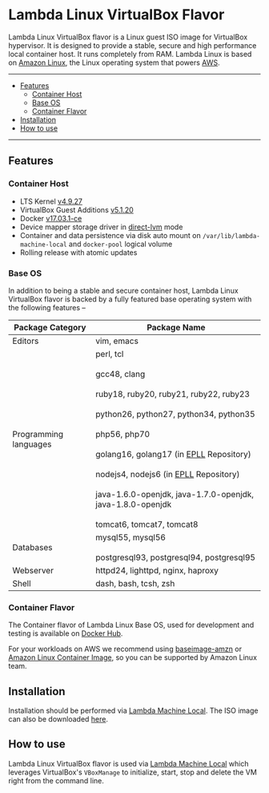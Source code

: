 # Lambda Linux VirtualBox Flavor

Lambda Linux VirtualBox flavor is a Linux guest ISO image for VirtualBox
hypervisor. It is designed to provide a stable, secure and high performance
local container host. It runs completely from RAM. Lambda Linux is based
on [Amazon Linux](https://aws.amazon.com/amazon-linux-ami/), the Linux operating
system that powers [AWS](https://aws.amazon.com/).

-----------------------------------------

  * [Features](#features)
    * [Container Host](#container_host)
    * [Base OS](#base_os)
    * [Container Flavor](#container_flavor)
  * [Installation](#installation)
  * [How to use](#how_to_use)

-----------------------------------------

<a name="features"></a>
## Features

<a name="container_host"></a>
### Container Host

* LTS Kernel [v4.9.27](https://cdn.kernel.org/pub/linux/kernel/v4.x/ChangeLog-4.9.27)
* VirtualBox Guest Additions [v5.1.20](http://download.virtualbox.org/virtualbox/5.1.20/)
* Docker [v17.03.1-ce](https://github.com/moby/moby/releases/tag/v17.03.1-ce)
* Device mapper storage driver in [direct-lvm](https://docs.docker.com/engine/userguide/storagedriver/device-mapper-driver) mode
* Container and data persistence via disk auto mount on `/var/lib/lambda-machine-local` and `docker-pool` logical volume
* Rolling release with atomic updates

<a name="base_os"></a>
### Base OS

In addition to being a stable and secure container host, Lambda Linux VirtualBox
flavor is backed by a fully featured base operating system with the following
features &ndash;

| Package Category | Package Name |
| --- | --- |
| Editors | vim, emacs |
| Programming languages | perl, tcl <br><br>gcc48, clang <br><br>ruby18, ruby20, ruby21, ruby22, ruby23 <br><br>python26, python27, python34, python35 <br><br>php56, php70 <br><br>golang16, golang17 (in [EPLL](https://lambda-linux.io/blog/2014/12/15/announcing-extra-packages-for-amazon-linux-and-lambda-linux-project/) Repository) <br><br>nodejs4, nodejs6 (in [EPLL](https://lambda-linux.io/blog/2014/12/15/announcing-extra-packages-for-amazon-linux-and-lambda-linux-project/) Repository) <br><br>java-1.6.0-openjdk, java-1.7.0-openjdk, java-1.8.0-openjdk <br><br>tomcat6, tomcat7, tomcat8 |
| Databases | mysql55, mysql56 <br><br>postgresql93, postgresql94, postgresql95 |
| Webserver | httpd24, lighttpd, nginx, haproxy |
| Shell | dash, bash, tcsh, zsh |

<a name="container_flavor"></a>
### Container Flavor

The Container flavor of Lambda Linux Base OS, used for development and testing
is available
on [Docker Hub](https://hub.docker.com/r/lambdalinux/baseimage-lambda).

For your workloads on AWS we recommend
using [baseimage-amzn](https://github.com/lambda-linux/baseimage-amzn)
or
[Amazon Linux Container Image](http://docs.aws.amazon.com/AmazonECR/latest/userguide/amazon_linux_container_image.html),
so you can be supported by Amazon Linux team.

<a name="installation"></a>
## Installation

Installation should be performed
via
[Lambda Machine Local](https://github.com/lambda-linux/lambda-machine-local/releases).
The ISO image can also be
downloaded [here](https://github.com/lambda-linux/lambda-linux-vbox/releases).

<a name="how_to_use"></a>
## How to use

Lambda Linux VirtualBox flavor is used
via
[Lambda Machine Local](https://github.com/lambda-linux/lambda-machine-local/releases) which
leverages VirtualBox's `VBoxManage` to initialize, start, stop and delete the VM
right from the command line.
